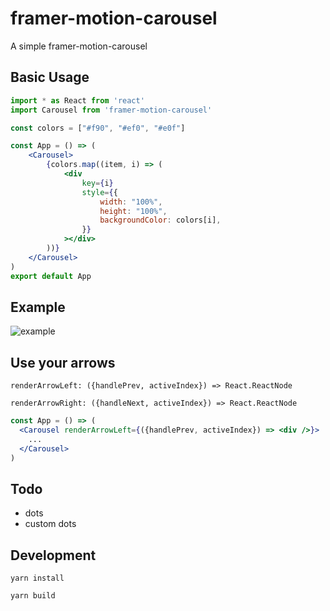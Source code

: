 # framer-motion-carousel

A simple framer-motion-carousel

## Basic Usage

```jsx
import * as React from 'react'
import Carousel from 'framer-motion-carousel'

const colors = ["#f90", "#ef0", "#e0f"]

const App = () => (
    <Carousel>
        {colors.map((item, i) => (
            <div
                key={i}
                style={{
                    width: "100%",
                    height: "100%",
                    backgroundColor: colors[i],
                }}
            ></div>
        ))}
    </Carousel>
)
export default App
```

## Example

![example](https://raw.githubusercontent.com/jiangbo2015/framer-motion-carousel/main/img.jpg)

## Use your arrows

```
renderArrowLeft: ({handlePrev, activeIndex}) => React.ReactNode
```

```
renderArrowRight: ({handleNext, activeIndex}) => React.ReactNode
```

```jsx
const App = () => (
  <Carousel renderArrowLeft={({handlePrev, activeIndex}) => <div />}>
    ...
  </Carousel>
)
```

## Todo

- dots
- custom dots


## Development

```
yarn install

yarn build
```